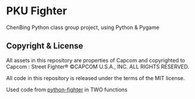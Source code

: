 # PKU Fighter

ChenBing Python class group project, using Python & Pygame

## Copyright & License

All assets in this repository are properties of Capcom and copyrighted
to Capcom : Street Fighter® ©CAPCOM U.S.A., INC. ALL RIGHTS RESERVED.

All code in this repository is released under the terms of the MIT license.

Used code from [python-fighter](https://github.com/fpietka/python-fighter) in TWO functions
